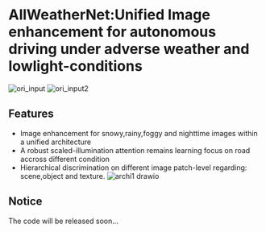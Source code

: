 # AllWeatherNet:Unified Image enhancement for autonomous driving under adverse weather and lowlight-conditions
![ori_input](https://github.com/Jumponthemoon/AllWeatherNet/assets/39290403/15efd3e4-f878-4295-9e85-6b686d79eddc)
![ori_input2](https://github.com/Jumponthemoon/AllWeatherNet/assets/39290403/0eb1a130-5ba3-4ed4-bef2-49a4b922e2ff)
## Features
- Image enhancement for snowy,rainy,foggy and nighttime images within a unified architecture
- A robust scaled-illumination attention remains learning focus on road accross different condition 
- Hierarchical discrimination on different image patch-level regarding: scene,object and texture.
![archi1 drawio](https://github.com/Jumponthemoon/AllWeatherNet/assets/39290403/0fb128f1-b5c7-4e13-a718-a1254779022a)

## Notice
The code will be released soon...


